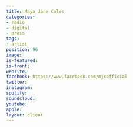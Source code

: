 ```yaml
---
title: Maya Jane Coles
categories:
- radio
- digital
- press
tags:
- artist
position: 96
image: 
is-featured: 
is-front: 
website: 
facebook: https://www.facebook.com/mjcofficial
twitter: 
instagram: 
spotify: 
soundcloud: 
youtube: 
apple: 
layout: client
---
```


